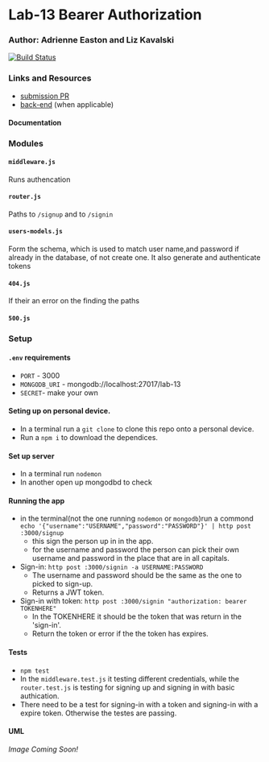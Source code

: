 # Lab-13 Bearer Authorization
### Author: Adrienne Easton and Liz Kavalski
[![Build Status](https://travis-ci.com/liz-kavalski-401-advanced-javascript/lab-13.svg?branch=master)](https://travis-ci.com/liz-kavalski-401-advanced-javascript/lab-13)
### Links and Resources
* [submission PR](http://xyz.com)
* [back-end](http://xyz.com) (when applicable)

#### Documentation


### Modules
#### `middleware.js`
Runs authencation 
#### `router.js`
Paths to `/signup` and to `/signin`
#### `users-models.js`
Form the schema, which is used to match user name,and password if already in the database, of not create one. It also generate and authenticate tokens
#### `404.js`
If their an error on the finding the paths
#### `500.js`


### Setup
#### `.env` requirements
* `PORT` - 3000
* `MONGODB_URI` - mongodb://localhost:27017/lab-13
* `SECRET`- make your own
#### Seting up on personal device.
* In a terminal run a `git clone` to clone this repo onto a personal device.
* Run a `npm i` to download the dependices.
#### Set up server
* In a terminal run `nodemon` 
* In another open up mongodbd to check 

#### Running the app
* in the terminal(not the one running `nodemon` or `mongodb`)run a commond `echo '{"username":"USERNAME","password":"PASSWORD"}' | http post :3000/signup`
  * this sign the person up in in the app.
  * for the username and password the person can pick their own username and password in the place that are in all capitals.
* Sign-in: `http post :3000/signin -a USERNAME:PASSWORD`
  * The username and password should be the same as the one to picked to sign-up.
  * Returns a JWT token.
* Sign-in with token: `http post :3000/signin "authorization: bearer TOKENHERE"`
  * In the TOKENHERE it should be the token that was return in the 'sign-in'.
  * Return the token or error if the the token has expires.
  
#### Tests
* `npm test`
* In the `middleware.test.js` it testing different credentials, while the `router.test.js` is testing for signing up and signing in with basic authication.
* There need to be a test for signing-in with a token and signing-in with a expire token. Otherwise the testes are passing.

#### UML
_Image Coming Soon!_
